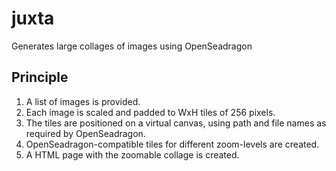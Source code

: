 # juxta
Generates large collages of images using OpenSeadragon

## Principle
1. A list of images is provided.
2. Each image is scaled and padded to WxH tiles of 256 pixels.
3. The tiles are positioned on a virtual canvas, using path and file names as required by OpenSeadragon.
4. OpenSeadragon-compatible tiles for different zoom-levels are created.
5. A HTML page with the zoomable collage is created.
